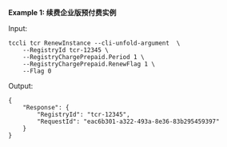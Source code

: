**Example 1: 续费企业版预付费实例**



Input: 

```
tccli tcr RenewInstance --cli-unfold-argument  \
    --RegistryId tcr-12345 \
    --RegistryChargePrepaid.Period 1 \
    --RegistryChargePrepaid.RenewFlag 1 \
    --Flag 0
```

Output: 
```
{
    "Response": {
        "RegistryId": "tcr-12345",
        "RequestId": "eac6b301-a322-493a-8e36-83b295459397"
    }
}
```

